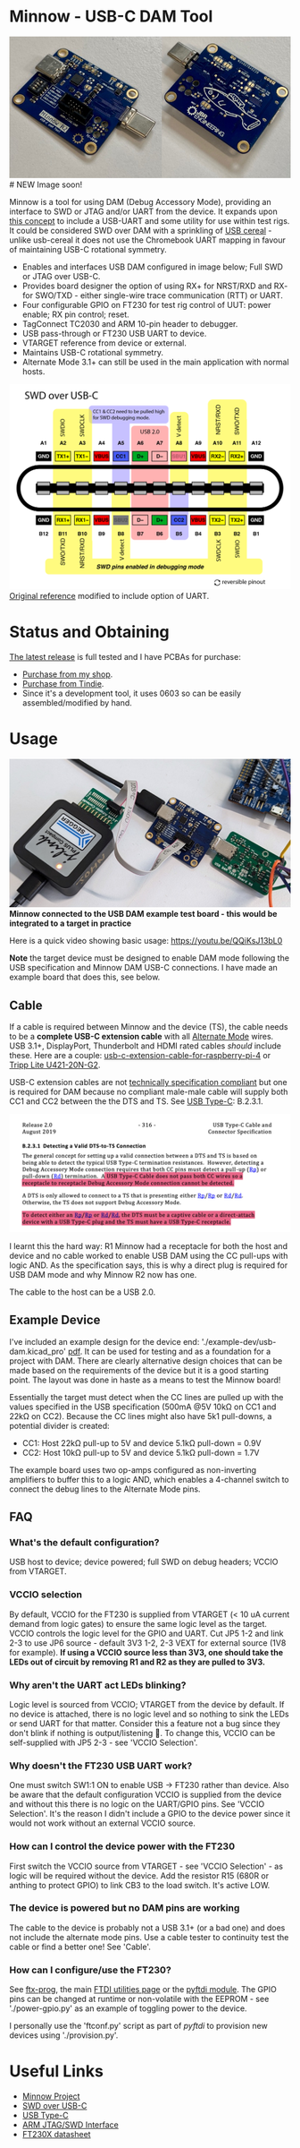 # Minnow - USB-C DAM Tool

![./media/minnow-pcb.jpg](./media/minnow-pcb.jpg) # NEW Image soon!

Minnow is a tool for using DAM (Debug Accessory Mode), providing an interface to SWD or JTAG and/or UART from the device. It expands upon [this concept](https://github.com/BitterAndReal/SWD-over-USB-C) to include a USB-UART and some utility for use within test rigs. It could be considered SWD over DAM with a sprinkling of [USB cereal](https://github.com/oxda/usb-cereal) - unlike usb-cereal it does not use the Chromebook UART mapping in favour of maintaining USB-C rotational symmetry.

* Enables and interfaces USB DAM configured in image below; Full SWD or JTAG over USB-C.
* Provides board designer the option of using RX+ for NRST/RXD and RX- for SWO/TXD - either single-wire trace communication (RTT) or UART.
* Four configurable GPIO on FT230 for test rig control of UUT: power enable; RX pin control; reset.
* TagConnect TC2030 and ARM 10-pin header to debugger.
* USB pass-through or FT230 USB UART to device.
* VTARGET reference from device or external.
* Maintains USB-C rotational symmetry.
* Alternate Mode 3.1+ can still be used in the main application with normal hosts.

![./media/swd_dam_pinout.png](./media/swd_dam_pinout.png)
[Original reference](https://github.com/BitterAndReal/SWD-over-USB-C/blob/main/images/SWD%20over%20USB-C%20Pinout-01.png) modified to include option of UART.

# Status and Obtaining

[The latest release](https://github.com/tuna-f1sh/minnow/releases/latest) is full tested and I have PCBAs for purchase:

* [Purchase from my shop](https://shop.jbrengineering.co.uk/product/minnow-usb-c-debug-accessory-mode-tool-dam/).
* [Purchase from Tindie](https://www.tindie.com/products/jbrengineering/minnow-usb-c-debug-accessory-mode-tool-dam/).
* Since it's a development tool, it uses 0603 so can be easily assembled/modified by hand.

# Usage

![Minnow R2 connected to example DAM board](./media/minnow-dam-board.jpg)
__Minnow connected to the USB DAM example test board - this would be integrated to a target in practice__

Here is a quick video showing basic usage: https://youtu.be/QQiKsJ13bL0

**Note** the target device must be designed to enable DAM mode following the USB specification and Minnow DAM USB-C connections. I have made an example board that does this, see below.

## Cable

If a cable is required between Minnow and the device (TS), the cable needs to be a **complete USB-C extension cable** with all [Alternate Mode](https://en.wikipedia.org/wiki/USB-C#Alternate_Mode) wires. USB 3.1+, DisplayPort, Thunderbolt and HDMI rated cables _should_ include these. Here are a couple: [usb-c-extension-cable-for-raspberry-pi-4](https://thepihut.com/products/usb-c-extension-cable-for-raspberry-pi-4) or [Tripp Lite U421-20N-G2](https://www.digikey.ch/en/products/detail/tripp-lite/U421-20N-G2/16161593).

USB-C extension cables are not [technically specification compliant](https://hackaday.com/2022/12/27/all-about-usb-c-illegal-adapters/) but one is required for DAM because no compliant male-male cable will supply both CC1 and CC2 between the the DTS and TS. See [USB Type-C](https://www.usb.org/sites/default/files/USB%20Type-C%20Spec%20R2.0%20-%20August%202019.pdf): B.2.3.1.

![highlighted USB-C Spec B.2.3.1](./media/usb-c-dam-cable.png)

I learnt this the hard way: R1 Minnow had a receptacle for both the host and device and no cable worked to enable USB DAM using the CC pull-ups with logic AND. As the specification says, this is why a direct plug is required for USB DAM mode and why Minnow R2 now has one.

The cable to the host can be a USB 2.0.

## Example Device 

I've included an example design for the device end: './example-dev/usb-dam.kicad\_pro' [pdf](./example-dev/usb-dam.pdf). It can be used for testing and as a foundation for a project with DAM. There are clearly alternative design choices that can be made based on the requirements of the device but it is a good starting point. The layout was done in haste as a means to test the Minnow board!

Essentially the target must detect when the CC lines are pulled up with the values specified in the USB specification (500mA @5V 10kΩ on CC1 and 22kΩ on CC2). Because the CC lines might also have 5k1 pull-downs, a potential divider is created:

* CC1: Host 22kΩ pull-up to 5V and device 5.1kΩ pull-down = 0.9V
* CC2: Host 10kΩ pull-up to 5V and device 5.1kΩ pull-down = 1.7V

The example board uses two op-amps configured as non-inverting amplifiers to buffer this to a logic AND, which enables a 4-channel switch to connect the debug lines to the Alternate Mode pins.

## FAQ

### What's the default configuration? 

USB host to device; device powered; full SWD on debug headers; VCCIO from VTARGET.

### VCCIO selection

By default, VCCIO for the FT230 is supplied from VTARGET (< 10 uA current demand from logic gates) to ensure the same logic level as the target. VCCIO controls the logic level for the GPIO and UART. Cut JP5 1-2 and link 2-3 to use JP6 source - default 3V3 1-2, 2-3 VEXT for external source (1V8 for example). **If using a VCCIO source less than 3V3, one should take the LEDs out of circuit by removing R1 and R2 as they are pulled to 3V3.**

### Why aren't the UART act LEDs blinking?

Logic level is sourced from VCCIO; VTARGET from the device by default. If no device is attached, there is no logic level and so nothing to sink the LEDs or send UART for that matter. Consider this a feature not a bug since they don't blink if nothing is output/listening 🙂. To change this, VCCIO can be self-supplied with JP5 2-3 - see 'VCCIO Selection'.

### Why doesn't the FT230 USB UART work?

One must switch SW1:1 ON to enable USB -> FT230 rather than device. Also be aware that the default configuration VCCIO is supplied from the device and without this there is no logic on the UART/GPIO pins. See 'VCCIO Selection'. It's the reason I didn't include a GPIO to the device power since it would not work without an external VCCIO source.

### How can I control the device power with the FT230

First switch the VCCIO source from VTARGET - see 'VCCIO Selection' - as logic will be required without the device. Add the resistor R15 (680R or anthing to protect GPIO) to link CB3 to the load switch. It's active LOW.

### The device is powered but no DAM pins are working

The cable to the device is probably not a USB 3.1+ (or a bad one) and does not include the alternate mode pins. Use a cable tester to continuity test the cable or find a better one! See 'Cable'.

### How can I configure/use the FT230?

See [ftx-prog](https://github.com/richardeoin/ftx-prog), the main [FTDI utilities page](https://ftdichip.com/utilities/) or the [pyftdi module](https://eblot.github.io/pyftdi/tools.html). The GPIO pins can be changed at runtime or non-volatile with the EEPROM - see './power-gpio.py' as an example of toggling power to the device.

I personally use the 'ftconf.py' script as part of _pyftdi_ to provision new devices using './provision.py'.

# Useful Links

* [Minnow Project](https://github.com/tuna-f1sh/minnow)
* [SWD over USB-C](https://github.com/BitterAndReal/SWD-over-USB-C)
* [USB Type-C](https://www.usb.org/sites/default/files/USB%20Type-C%20Spec%20R2.0%20-%20August%202019.pdf)
* [ARM JTAG/SWD Interface](https://developer.arm.com/documentation/101636/0100/Debug-and-Trace/JTAG-SWD-Interface)
* [FT230X datasheet](https://www.ftdichip.com/Support/Documents/DataSheets/ICs/DS_FT230X.pdf)
